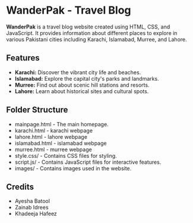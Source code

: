 # WanderPak - Travel Blog

**WanderPak** is a travel blog website created using HTML, CSS, and JavaScript. It provides information about different places to explore in various Pakistani cities including Karachi, Islamabad, Murree, and Lahore.

## Features
- **Karachi:** Discover the vibrant city life and beaches.
- **Islamabad:** Explore the capital city's parks and landmarks.
- **Murree:** Find out about scenic hill stations and resorts.
- **Lahore:** Learn about historical sites and cultural spots.
## Folder Structure
- mainpage.html - The main homepage.
- karachi.html - karachi webpage
- lahore.html - lahore webpage
- islamabad.html - islamabad webpage
- murree.html - murree webpage
- style.css/ - Contains CSS files for styling.
- script.js/ - Contains JavaScript files for interactive features.
- images/ - Contains images used in the website.
## Credits
- Ayesha Batool
- Zainab Idrees
- Khadeeja Hafeez
